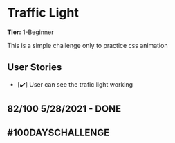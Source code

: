 # Traffic Light

**Tier:** 1-Beginner

This is a simple challenge only to practice css animation

## User Stories

-   [✔️] User can see the trafic light working

## 82/100 5/28/2021 - DONE

## #100DAYSCHALLENGE
